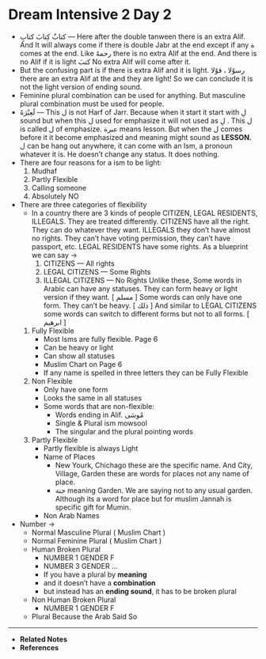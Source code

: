 # Dream Intensive 2 Day 2

- كتابُُ كِتابََ كتابِِ — Here after the double tanween there is an extra Alif. And It will always come if there is double Jabr at the end except if any ة comes at the end. Like رحمةََ there is no extra Alif at the end. And there is no Alif if it is light كتبَ No extra Alif will come after it.
- But the confusing part is if there is extra Alif and it is light. رسوْلا ، قوْلا there are an extra Alif at the and they are light! So we can conclude it is not the light version of ending sound.
- Feminine plural combination can be used for anything. But masculine plural combination must be used for people.
- لَعِبْرَةََ — This ل is not Harf of Jarr. Because when it start it start with لِ sound but when this ل used for emphasize it will not used as لِ . This ل is called ل of emphasize. عبرة means lesson. But when the ل comes before it it become emphasized and meaning might sound as **LESSON.** ل can be hang out anywhere, it can come with an Ism, a pronoun whatever it is. He doesn’t change any status. It does nothing.
- There are four reasons for a ism to be light:
  1. Mudhaf
  2. Partly Flexible
  3. Calling someone
  4. Absolutely NO
- There are three categories of flexibility
  - In a country there are 3 kinds of people CITIZEN, LEGAL RESIDENTS, ILLEGALS. They are treated differently. CITIZENS have all the right. They can do whatever they want. ILLEGALS they don’t have almost no rights. They can’t have voting permission, they can’t have passport, etc. LEGAL RESIDENTS have some rights. As a blueprint we can say →
    1. CITIZENS — All rights
    2. LEGAL CITIZENS — Some Rights
    3. ILLEGAL CITIZENS — No Rights
    Unlike these, Some words in Arabic can have any statuses. They can form heavy or light version if they want. [ مسلم ] Some words can only have one form. They can’t be heavy. [ ذلك ] And similar to LEGAL CITIZENS some words can switch to different forms but not to all forms. [ ابرهيم ]
  1. Fully Flexible
     - Most Isms are fully flexible. Page 6
     - Can be heavy or light
     - Can show all statuses
     - Muslim Chart on Page 6
     - If any name is spelled in three letters they can be Fully Flexible
  2. Non Flexible
     - Only have one form
     - Looks the same in all statuses
     - Some words that are non-flexible:
       - Words ending in Alif. مُوسَى
       - Single & Plural ism mowsool
       - The singular and the plural pointing words
  3. Partly Flexible
     - Partly flexible is always Light
     - Name of Places
       - New Yourk, Chichago these are the specific name. And City, Village, Garden these are words for places not any name of place.
       - جنة meaning Garden. We are saying not to any usual garden. Although its a word for place but for muslim Jannah is specific gift for Mumin.
     - Non Arab Names
- Number →
  - Normal Masculine Plural ( Muslim Chart )
  - Normal Feminine Plural ( Muslim Chart )
  - Human Broken Plural
    - NUMBER 1 GENDER F
    - NUMBER 3 GENDER ...
    - If you have a plural by **meaning**
    - and it doesn’t have a **combination**
    - but instead has an **ending sound**, it has to be broken plural
  - Non Human Broken Plural
    - NUMBER 1 GENDER F
  - Plural Because the Arab Said So

---

- **Related Notes**
- **References**
